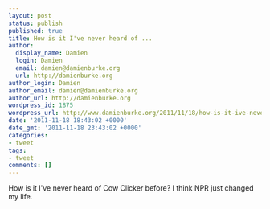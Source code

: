 ```yaml
---
layout: post
status: publish
published: true
title: How is it I've never heard of ...
author:
  display_name: Damien
  login: Damien
  email: damien@damienburke.org
  url: http://damienburke.org
author_login: Damien
author_email: damien@damienburke.org
author_url: http://damienburke.org
wordpress_id: 1875
wordpress_url: http://www.damienburke.org/2011/11/18/how-is-it-ive-never-heard-of/
date: '2011-11-18 18:43:02 +0000'
date_gmt: '2011-11-18 23:43:02 +0000'
categories:
- tweet
tags:
- tweet
comments: []
---
```

<p>How is it I've never heard of Cow Clicker before? I think NPR just changed my life.</p>
